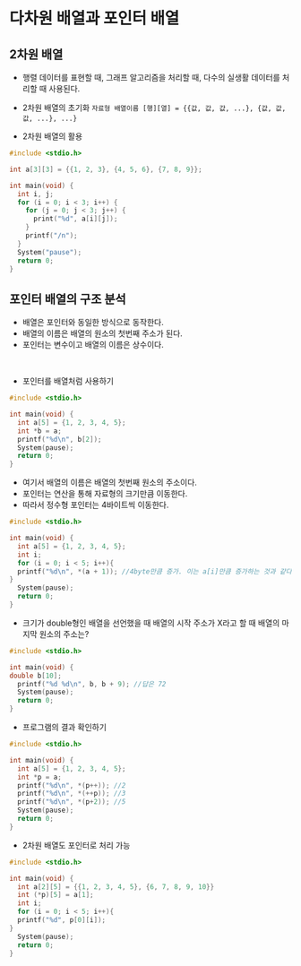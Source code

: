 # 다차원 배열과 포인터 배열

## 2차원 배열

* 행렬 데이터를 표현할 때, 그래프 알고리즘을 처리할 때, 다수의 실생활 데이터를 처리할 때 사용된다.
* 2차원 배열의 초기화
`자료형 배열이름 [행][열] = {{값, 값, 값, ...}, {값, 값, 값, ...}, ...}`

* 2차원 배열의 활용

```c
#include <stdio.h>

int a[3][3] = {{1, 2, 3}, {4, 5, 6}, {7, 8, 9}};

int main(void) {
  int i, j;
  for (i = 0; i < 3; i++) {
    for (j = 0; j < 3; j++) {
      print("%d", a[i][j]);
    }
    printf("/n");
  }
  System("pause");
  return 0;
}
```

## 포인터 배열의 구조 분석

* 배열은 포인터와 동일한 방식으로 동작한다.
* 배열의 이름은 배열의 원소의 첫번째 주소가 된다.
* 포인터는 변수이고 배열의 이름은 상수이다.

<br>

* 포인터를 배열처럼 사용하기

```c
#include <stdio.h>

int main(void) {
  int a[5] = {1, 2, 3, 4, 5};
  int *b = a;
  printf("%d\n", b[2]);
  System(pause);
  return 0;
}
```

* 여기서 배열의 이름은 배열의 첫번째 원소의 주소이다.
* 포인터는 연산을 통해 자료형의 크기만큼 이동한다.
* 따라서 정수형 포인터는 4바이트씩 이동한다.

```c
#include <stdio.h>

int main(void) {
  int a[5] = {1, 2, 3, 4, 5};
  int i;
  for (i = 0; i < 5; i++){
  printf("%d\n", *(a + 1)); //4byte만큼 증가. 이는 a[i]만큼 증가하는 것과 같다.
}
  System(pause);
  return 0;
}
```
* 크기가 double형인 배열을 선언했을 때 배열의 시작 주소가 X라고 할 때 배열의 마지막 원소의 주소는?

```c
#include <stdio.h>

int main(void) {
double b[10];
  printf("%d %d\n", b, b + 9); //답은 72
  System(pause);
  return 0;
}
```

* 프로그램의 결과 확인하기

```c
#include <stdio.h>

int main(void) {
  int a[5] = {1, 2, 3, 4, 5};
  int *p = a;
  printf("%d\n", *(p++)); //2
  printf("%d\n", *(++p)); //3
  printf("%d\n", *(p+2)); //5
  System(pause);
  return 0;
}
```

* 2차원 배열도 포인터로 처리 가능

```c
#include <stdio.h>

int main(void) {
  int a[2][5] = {{1, 2, 3, 4, 5}, {6, 7, 8, 9, 10}}
  int (*p)[5] = a[1];
  int i;
  for (i = 0; i < 5; i++){
  printf("%d", p[0][i]);
}
  System(pause);
  return 0;
}
```
